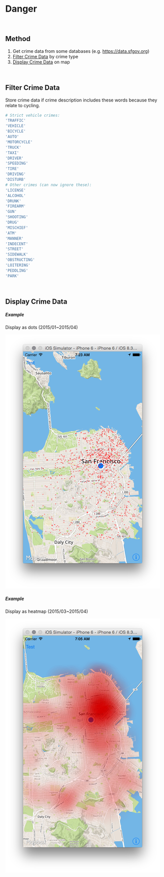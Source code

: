 # Danger

<br />

## Method

1. Get crime data from some databases (e.g. https://data.sfgov.org)
2. [Filter Crime Data](#filter_crime_data) by crime type
3. [Display Crime Data](#display_crime_data) on map

<br />


<a name="filter_crime_data"> </a>
## Filter Crime Data

Store crime data if crime description includes these words because they relate to cycling.

```ruby
# Strict vehicle crimes:
'TRAFFIC'
'VEHICLE'
'BICYCLE'
'AUTO'
'MOTORCYCLE'
'TRUCK'
'TAXI'
'DRIVER'
'SPEEDING'
'TIRE'
'DRIVING'
'DISTURB'
# Other crimes (can now ignore these):
'LICENSE'
'ALCOHOL'
'DRUNK'
'FIREARM'
'GUN'
'SHOOTING'
'DRUG'
'MISCHIEF'
'ATM'
'MANNER'
'INDECENT'
'STREET'
'SIDEWALK'
'OBSTRUCTING'
'LOITERING'
'PEDDLING'
'PARK'
```

<br />


<a name="display_crime_data"> </a>
## Display Crime Data

##### Example

Display as dots (2015/01~2015/04)

![](danger_demo_201506040711_crime_dots_2015.01~04.png)

##### Example

Display as heatmap (2015/03~2015/04)

![](danger_demo_201506040711_crime_heatmap_2015.03~04.png)

<br />
